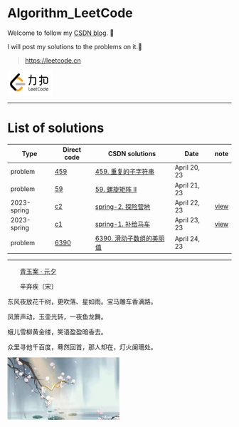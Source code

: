 # Algorithm_LeetCode

Welcome to follow my [CSDN blog](https://blog.csdn.net/weixin_42204569?type=blog). 🌴

I will post my solutions to the problems on it.🌱

>https://leetcode.cn
<img src="Figure/leetcode.png" width="20%">

---
# List of solutions

Type|Direct code|CSDN solutions|Date|note
---|---|---|---|---
problem|[459](https://github.com/link-hy/Algorithm_LeetCode/blob/master/Code/c459.java)|[459. 重复的子字符串](https://blog.csdn.net/weixin_42204569/article/details/130254943)|April 20, 23
problem|[59](https://github.com/link-hy/Algorithm_LeetCode/blob/master/Code/c59.java)|[59. 螺旋矩阵 II](https://blog.csdn.net/weixin_42204569/article/details/130286803)|April 21, 23
2023-spring|[c2](https://github.com/link-hy/Algorithm_LeetCode/blob/master/2023-spring/c2.java)|[spring-2. 探险营地](https://blog.csdn.net/weixin_42204569/article/details/130310359)|April 22, 23|[view](https://leetcode.cn/problems/0Zeoeg/)
2023-spring|[c1](https://github.com/link-hy/Algorithm_LeetCode/blob/master/2023-spring/c1.java)|[spring-1. 补给马车](https://blog.csdn.net/weixin_42204569/article/details/130310939)|April 23, 23|[view](https://leetcode.cn/problems/hqCnmP/)
problem|[6390](https://github.com/link-hy/Algorithm_LeetCode/blob/master/Code/c6390.java) | [6390. 滑动子数组的美丽值](https://blog.csdn.net/weixin_42204569/article/details/130350769) | April 24, 23


---

&emsp;&emsp;[青玉案 · 元夕](https://blog.csdn.net/weixin_42204569)

&emsp;&emsp;辛弃疾〔宋〕

东风夜放花千树，更吹落、星如雨。宝马雕车香满路。

凤箫声动，玉壶光转，一夜鱼龙舞。

蛾儿雪柳黄金缕，笑语盈盈暗香去。

众里寻他千百度，蓦然回首，那人却在，灯火阑珊处。

<img src="Figure/beautiful.jpg" width="50%">
